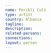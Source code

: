 ```yaml
---
name: Perikli Culi
type: artist
country: Albania
tagline:
description:
related-persons:
connections:
layout: person
---
```

